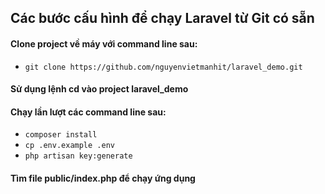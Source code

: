 
## Các bước cấu hình để chạy Laravel từ Git có sẵn
#### Clone project về máy với command line sau:
- `git clone https://github.com/nguyenvietmanhit/laravel_demo.git`
#### Sử dụng lệnh cd vào project laravel_demo
#### Chạy lần lượt các command line sau:
- `composer install`
- `cp .env.example .env`
- `php artisan key:generate`
#### Tìm file public/index.php để chạy ứng dụng



